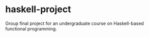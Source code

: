 # haskell-project
Group final project for an undergraduate course on Haskell-based functional programming.
